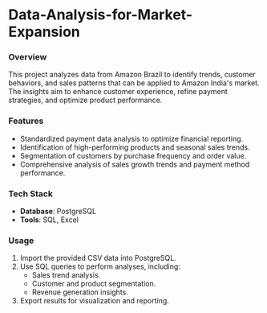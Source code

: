 # Data-Analysis-for-Market-Expansion
### Overview
This project analyzes data from Amazon Brazil to identify trends, customer behaviors, and sales patterns that can be applied to Amazon India's market. The insights aim to enhance customer experience, refine payment strategies, and optimize product performance.

### Features
- Standardized payment data analysis to optimize financial reporting.
- Identification of high-performing products and seasonal sales trends.
- Segmentation of customers by purchase frequency and order value.
- Comprehensive analysis of sales growth trends and payment method performance.

### Tech Stack
- **Database**: PostgreSQL
- **Tools**: SQL, Excel

### Usage
1. Import the provided CSV data into PostgreSQL.
2. Use SQL queries to perform analyses, including:
   - Sales trend analysis.
   - Customer and product segmentation.
   - Revenue generation insights.
3. Export results for visualization and reporting.
